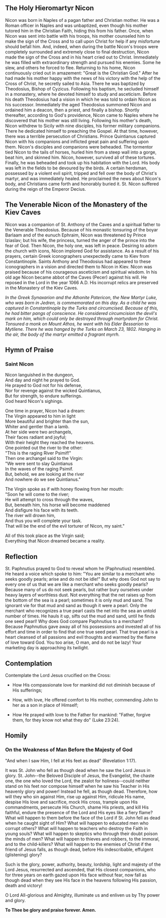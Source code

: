 ## The Holy Hieromartyr Nicon

Nicon was born in Naples of a pagan father and Christian mother. He was a Roman officer in Naples and was unbaptized, even though his mother tutored him in the Christian Faith, hiding this from his father. Once, when Nicon was sent into battle with his troops, his mother counseled him to make the sign of the Cross and to call upon Christ for help if any misfortune should befall him. And, indeed, when during the battle Nicon's troops were completely surrounded and extremely close to final destruction, Nicon made the sign of the Cross and in his heart cried out to Christ. Immediately he was filled with extraordinary strength and pursued his enemies. Some he slew, and others he forced to flee. Returning to his home, Nicon continuously cried out in amazement: "Great is the Christian God." After he had made his mother happy with the news of his victory with the help of the Cross of Christ, he secretly sailed to Asia. There he was baptized by Theodosius, Bishop of Cyzicus. Following his baptism, he secluded himself in a monastery, where he devoted himself to study and asceticism. Before his death Theodosius had a vision in which he was told to ordain Nicon as his successor. Immediately the aged Theodosius summoned Nicon and ordained him a deacon, then a priest, and finally a bishop. Shortly thereafter, according to God's providence, Nicon came to Naples where he discovered that his mother was still living. Following his mother's death, Nicon withdrew to Sicily with nine disciples, his former military companions. There he dedicated himself to preaching the Gospel. At that time, however, there was a terrible persecution of Christians. Prince Quintianus captured Nicon with his companions and inflicted great pain and suffering upon them. Nicon's disciples and companions were beheaded. The tormentor tied Nicon to the tails of horses, hurled him from a steep wall into a gorge, beat him, and skinned him. Nicon, however, survived all of these tortures. Finally, he was beheaded and took up his habitation with the Lord. His body was left in the fields to be devoured by the birds. A certain herdsman, possessed by a violent evil spirit, tripped and fell over the body of Christ's martyr, and was immediately healed. He proclaimed the news about Nicon's body, and Christians came forth and honorably buried it. St. Nicon suffered during the reign of the Emperor Decius.


## The Venerable Nicon of the Monastery of the Kiev Caves

Nicon was a companion of St. Anthony of the Caves and a spiritual father to the Venerable Theodosius. Because of his monastic tonsuring of the boyar Barlaam and of the eunuch Ephraim, Nicon was threatened by Prince Iziaslav; but his wife, the princess, turned the anger of the prince into the fear of God. Then Nicon, the holy one, was left in peace. Desiring to adorn the church with icons, Nicon implored God for assistance. As a result of his prayers, certain Greek iconographers unexpectedly came to Kiev from Constantinople. Saints Anthony and Theodosius had appeared to these iconographers in a vision and directed them to Nicon in Kiev. Nicon was praised because of his courageous asceticism and spiritual wisdom. In his old age Nicon became abbot of the Caves (Pecer) against his will. He reposed in the Lord in the year 1066 A.D. His incorrupt relics are preserved in the Monastery of the Kiev Caves.

*In the Greek Synaxarion and the Athonite Patericon, the New Martyr Luke, who was born in Jedren, is commemorated on this day. As a child he was captured in Constantinople by the Turks and circumcised. Because of this, he had bitter pangs of conscience. He considered circumcision the devil's mark on him, which could only be destroyed through martyrdom for Christ. Tonsured a monk on Mount Athos, he went with his Elder Bessarion to Mytilene. There he was hanged by the Turks on March 23, 1802. Hanging in the air, the body of the martyr emitted a fragrant myrrh.*


## Hymn of Praise

### Saint Nicon

Nicon languished in the dungeon,  
And day and night he prayed to God.  
He prayed to God not for his defense,  
Nor for revenge against the wicked Quintianus,  
But for strength, to endure sufferings.  
God heard Nicon's sighings.  

One time in prayer, Nicon had a dream:  
The Virgin appeared to him in light  
More beautiful and brighter than the sun,  
Whiter and gentler than a lamb.  
At her side were two archangels,  
Their faces radiant and joyful;  
With their height they reached the heavens.  
One pointed out the river to the other:  
"This is the raging River Psimif!"  
Then one archangel said to the Virgin:  
"We were sent to slay Quintianus  
In the waves of the raging Psimif.  
But, behold, we are looking at the river  
And nowhere do we see Quintianus."  

The Virgin spoke as if with honey flowing from her mouth:  
"Soon he will come to the river;  
He will attempt to cross through the waves,  
But, beneath him, his horse will become maddened  
And disfigure his face with its teeth.  
The river will drown him,  
And thus you will complete your task.  
That will be the end of the evil torturer of Nicon, my saint."  

All of this took place as the Virgin said;  
Everything that Nicon dreamed became a reality.


## Reflection

St. Paphnutius prayed to God to reveal whom he (Paphnutius) resembled. He heard a voice which spoke to him: "You are similar to a merchant who seeks goodly pearls; arise and do not be idle!" But why does God not say to every one of us that we are like a merchant who seeks goodly pearls? Because many of us do not seek pearls, but rather bury ourselves under heavy layers of worthless dust. Not everything that the net raises up from the bottom of the sea is a pearl; sometimes it is only mud and sand. The ignorant vie for that mud and sand as though it were a pearl. Only the merchant who recognizes a true pearl casts the net into the sea an untold number of times. He hauls it up, sifts out the mud and sand, until he finds one seed pearl! Why does God compare Paphnutius to a merchant? Because Paphnutius gave away all of his possessions and invested all of his effort and time in order to find that one true seed pearl. That true pearl is a heart cleansed of all passions and evil thoughts and warmed by the flame of love toward God. You too arise, O man, and do not be lazy! Your marketing day is approaching its twilight.


## Contemplation

Contemplate the Lord Jesus crucified on the Cross:

- How His compassionate love for mankind did not diminish because of His sufferings;

- How, with love, He offered comfort to His mother, commending John to her as a son in place of Himself;

- How He prayed with love to the Father for mankind: "Father, forgive them, for they know not what they do" (Luke 23:24).


## Homily

### On the Weakness of Man Before the Majesty of God

"And when I saw Him, I fell at His feet as dead" (Revelation 1:17).

It was St. John who fell as though dead when he saw the Lord Jesus in glory. St. John--the Beloved Disciple of Jesus, the Evangelist, the chaste one, the one who loved the Lord, the zealot for holiness--could neither stand on his feet nor compose himself when he saw his Teacher in His heavenly glory and power! Instead he fell, as though dead. Therefore, how will they who sin against Him, rise up against Him, ridicule His name, despise His love and sacrifice, mock His cross, trample upon His commandments, persecute His Church, shame His priests, and kill His faithful, endure the presence of the Lord and His eyes like a fiery flame? What will happen to them before the face of the Lord if St. John fell as dead when he caught sight of Him? What will happen to educated men who corrupt others? What will happen to teachers who destroy the Faith in young souls? What will happen to skeptics who through their doubt poison the minds of men? What will happen to thieves and robbers, to the immoral, and to the child-killers? What will happen to the enemies of Christ if the friend of Jesus falls, as though dead, before His indescribable, effulgent (glistening) glory?  

Such is the glory, power, authority, beauty, lordship, light and majesty of the Lord Jesus, resurrected and ascended, that His closest companions, who for three years on earth gazed upon His face without fear, now fall as though dead when they see His face in the heavens following His passion, death and victory!  

O Lord All-glorious and Almighty, illuminate us and enliven us by Thy power and glory.  

**To Thee be glory and praise forever. Amen.**
